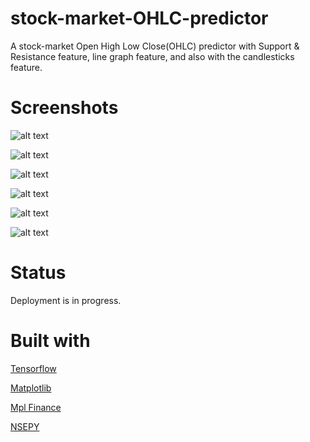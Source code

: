 # stock-market-OHLC-predictor
A stock-market Open High Low Close(OHLC) predictor with Support &amp; Resistance feature, line graph feature, and also with the candlesticks feature.

# Screenshots

![alt text](https://github.com/EU1182053/stock-market-OHLC-predictor/blob/main/static/Images/1.png?raw=true)

![alt text](https://github.com/EU1182053/stock-market-OHLC-predictor/blob/main/static/Images/2.png?raw=true)

![alt text](https://github.com/EU1182053/stock-market-OHLC-predictor/blob/main/static/Images/3.png?raw=true)


![alt text](https://github.com/EU1182053/stock-market-OHLC-predictor/blob/main/static/Images/5.png?raw=true)

![alt text](https://github.com/EU1182053/stock-market-OHLC-predictor/blob/main/static/Images/6.png?raw=true)

![alt text](https://github.com/EU1182053/stock-market-OHLC-predictor/blob/main/static/Images/7.png?raw=true)


# Status

Deployment is in progress.

# Built with

[Tensorflow](https://www.tensorflow.org/)

[Matplotlib](https://matplotlib.org/)

[Mpl Finance](https://pypi.org/project/mplfinance/)

[NSEPY](https://nsepy.xyz/)
